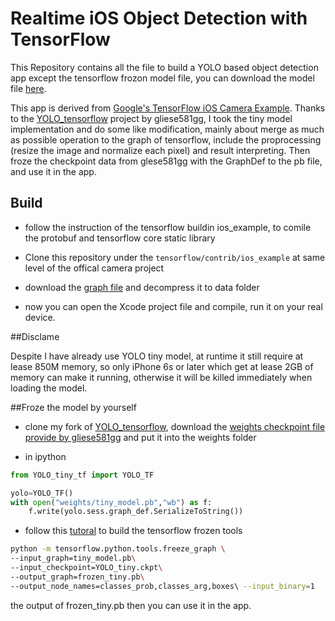 # Realtime iOS Object Detection with TensorFlow

This Repository contains all the file to build a YOLO based object detection app except the tensorflow frozon model file, you can download the model file [here](https://code.yjmade.net/files/frozen_process_no_filter_tiny.pb.bz2).

This app is derived from [Google's TensorFlow iOS Camera Example](https://github.com/tensorflow/tensorflow/tree/master/tensorflow/contrib/ios_examples/camera). Thanks to the [YOLO_tensorflow](https://github.com/gliese581gg/YOLO_tensorflow) project by gliese581gg, I took the tiny model implementation and do some like modification, mainly about merge as much as possible operation to the graph of tensorflow, include the proprocessing (resize the image and normalize each pixel) and result interpreting. Then froze the checkpoint data from glese581gg with the GraphDef to the pb file, and use it in the app.

## Build
- follow the instruction of the tensorflow buildin ios_example, to comile the protobuf and tensorflow core static library

- Clone this repository under the `tensorflow/contrib/ios_example` at same level of the offical camera project

- download the [graph file](https://code.yjmade.net/files/frozen_process_no_filter_tiny.pb.bz2) and decompress it to data folder 

- now you can open the Xcode project file and compile, run it on your real device.

##Disclame

Despite I have already use YOLO tiny model, at runtime it still require at lease 850M memory, so only iPhone 6s or later which get at lease 2GB of memory can make it running, otherwise it will be killed immediately when loading the model.


##Froze the model by yourself
- clone my fork of [YOLO_tensorflow](https://github.com/yjmade/YOLO_tensorflow), download the [weights checkpoint file provide by gliese581gg](https://drive.google.com/file/d/0B2JbaJSrWLpza0FtQlc3ejhMTTA/view?usp=sharing) and put it into the weights folder

- in ipython

```python
from YOLO_tiny_tf import YOLO_TF

yolo=YOLO_TF()
with open("weights/tiny_model.pb","wb") as f:
    f.write(yolo.sess.graph_def.SerializeToString())
```

- follow this [tutoral](https://www.tensorflow.org/versions/r0.9/how_tos/tool_developers/index.html#freezing) to build the tensorflow frozen tools

```bash
python -m tensorflow.python.tools.freeze_graph \
--input_graph=tiny_model.pb\ 
--input_checkpoint=YOLO_tiny.ckpt\
--output_graph=frozen_tiny.pb\
--output_node_names=classes_prob,classes_arg,boxes\ --input_binary=1
```

the output of frozen_tiny.pb then you can use it in the app.



